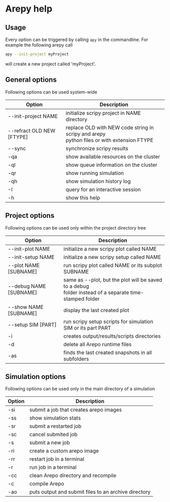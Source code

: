 # Arepy help

## Usage

Every option can be triggered by calling `apy` in the commandline.
For example the following arepy call

```bash
apy --init-project myProject
```

will create a new project called 'myProject'.

## General options

Following options can be used system-wide

| Option                       | Description                                  |
|------------------------------|----------------------------------------------|
| --init-project NAME          | initialize scripy project in NAME directory  |  
| --refract OLD NEW [FTYPE]    | replace OLD with NEW code string in scripy and arepy</br> python files or with extension FTYPE |
| --sync                       | synchronize scripy results                   |
|-qa                           | show available resources on the cluster      |
|-ql                           | show queue information on the cluster        |
|-qr                           | show running simulation                      |
|-qh                           | show simulation history log                  |
|-I                            | query for an interactive session             |
|-h                            | show this help                               |

## Project options

Following options can be used only within the project directory tree

| Option                 | Description                                        |
|------------------------|----------------------------------------------------|
| --init-plot NAME       | initialize a new scripy plot called NAME           |
| --init-setup NAME      | initialize a new scripy setup called NAME          |
| --plot NAME [SUBNAME]  | run scripy plot called NAME or its subplot SUBNAME |
| --debug NAME [SUBNAME] | same as --plot, but the plot will be saved to a debug</br> folder instead of a separate time-stamped folder |
| --show NAME [SUBNAME]  | display the last created plot |
| --setup SIM [PART]     | run scripy setup scripts for simulation SIM or its part PART |
|-i                      | creates output/results/scripts directories         |
|-d                      | delete all Arepo runtime files                     |
|-as                     | finds the last created snapshots in all subfolders |

## Simulation options

Following options can be used only in the main directory of a simulation

| Option | Description                                          |
|--------|------------------------------------------------------|
|-si     | submit a job that creates arepo images               |
|-ss     | show simulation stats                                |
|-sr     | submit a restarted job                               |
|-sc     | cancel submited job                                  |
|-s      | submit a new job                                     |
|-ri     | create a custom arepo image                          |
|-rr     | restart job in a terminal                            |
|-r      | run job in a terminal                                |
|-cc     | clean Arepo directory and recompile                  |
|-c      | compile Arepo                                        |
|-ao     | puts output and submit files to an archive directory |
